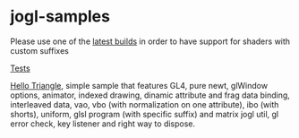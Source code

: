 # jogl-samples

Please use one of the [latest builds](http://jogamp.org/deployment/archive/master/gluegen_876-joal_603-jogl_1414-jocl_1066/archive/) in order to have support for shaders with custom suffixes


[Tests](https://github.com/elect86/jogl-samples/tree/master/jogl-samples/src/tests)

[Hello Triangle](https://github.com/elect86/jogl-samples/blob/master/jogl-samples/src/helloTriangle/HelloTriangle.java),
simple sample that features GL4, pure newt, glWindow options, animator, indexed drawing, dinamic attribute and frag data binding, interleaved data, vao, vbo (with normalization on one attribute), ibo (with shorts), uniform, glsl program (with specific suffix) and matrix jogl util, gl error check, key listener and right way to dispose. 
